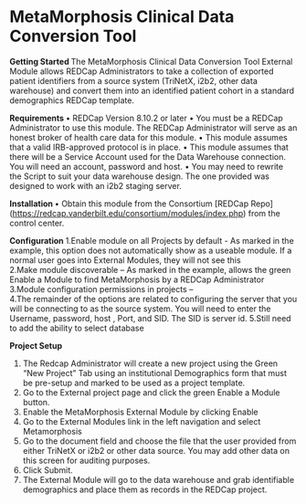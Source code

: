 <h1>MetaMorphosis Clinical Data Conversion Tool </h1>
 
 
<b>Getting Started </b>
The MetaMorphosis Clinical Data Conversion Tool External Module allows REDCap Administrators to take a collection of exported patient identifiers from a source system (TriNetX, i2b2, other data warehouse) and convert them into an identified patient cohort in a standard demographics REDCap template. 

<b>Requirements </b>
 • REDCap Version 8.10.2 or later • You must be a REDCap Administrator to use this module. The REDCap Administrator will serve as an honest broker of health care data for this module. • This module assumes that a valid IRB-approved protocol is in place.
 • This module assumes that there will be a Service Account used for the Data Warehouse connection. You will need an account, password and host. 
 • You may need to rewrite the Script to suit your data warehouse design. The one provided was designed to work with an i2b2 staging server. 
 
<b>Installation </b>
• Obtain this module from the Consortium [REDCap Repo] (https://redcap.vanderbilt.edu/consortium/modules/index.php) from the control center. 
 
<b>Configuration </b>
1.Enable module on all Projects by default  - As marked in the example, this option does not automatically show as a useable module. If a normal user goes into External Modules, they will not see this  
2.Make module discoverable – As marked in the example, allows the green Enable a Module to find MetaMorphosis by a REDCap Administrator 
3.Module configuration permissions in projects –  
4.The remainder of the options are related to configuring the server that you will be connecting to as the source system. You will need to enter the Username, password, host , Port, and SID.   The SID is server id. 
5.Still need to add the ability to select database 

<b>Project Setup </b>
1. The Redcap Administrator	will create a	new	project	using	the	Green	“New	Project”	Tab	using	an institutional Demographics form that must be pre-setup and marked to be used as a project template.	
2. Go	to the	External project	page	and	click	the	green	Enable	a	Module	button.	
3. Enable	the	MetaMorphosis	External	Module	by	clicking	Enable	
4. Go	to the	External Modules	link	in	the	left	navigation	and	select	Metamorphosis	
5. Go	to the	document field	and	choose	the	file	that	the	user	provided	from	either	TriNetX	or	i2b2	or	other	data	source.		You	may	add	other	data	on	this	screen	for	auditing	purposes.		
6. Click	Submit.	
7. The External Module will go to the data warehouse and grab identifiable demographics and place them as records in the REDCap project.	
	
